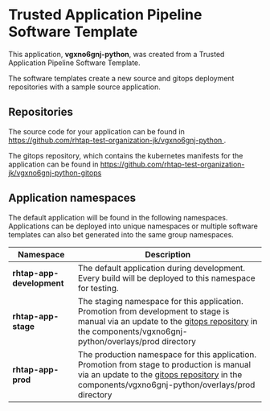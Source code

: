 # Trusted Application Pipeline Software Template

This application, **vgxno6gnj-python**, was created from a Trusted Application Pipeline Software Template.

The software templates create a new source and gitops deployment repositories with a sample source application. 

## Repositories

The source code for your application can be found in [https://github.com/rhtap-test-organization-jk/vgxno6gnj-python ](https://github.com/rhtap-test-organization-jk/vgxno6gnj-python ).
 
The gitops repository, which contains the kubernetes manifests for the application can be found in 
[https://github.com/rhtap-test-organization-jk/vgxno6gnj-python-gitops ](https://github.com/rhtap-test-organization-jk/vgxno6gnj-python-gitops ) 

## Application namespaces 

The default application will be found in the following namespaces. Applications can be deployed into unique namespaces or multiple software templates can also bet generated into the same group namespaces.  

|  Namespace   |  Description   |  
| -------- | -------- |   
| **rhtap-app-development** | The default application during development. Every build will be deployed to this namespace for testing. | 
| **rhtap-app-stage** | The staging namespace for this application. Promotion from development to stage is manual via an update to the [gitops repository](https://github.com/rhtap-test-organization-jk/vgxno6gnj-python-gitops ) in the components/vgxno6gnj-python/overlays/prod directory |  
| **rhtap-app-prod** | The production namespace for this application. Promotion from stage to production is manual via an update to the [gitops repository](https://github.com/rhtap-test-organization-jk/vgxno6gnj-python-gitops ) in the components/vgxno6gnj-python/overlays/prod directory | 